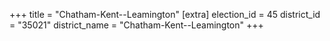 +++
title = "Chatham-Kent--Leamington"
[extra]
election_id = 45
district_id = "35021"
district_name = "Chatham-Kent--Leamington"
+++
